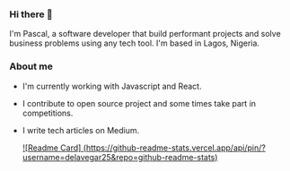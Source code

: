 ### Hi there 👋

I'm Pascal, a software developer that build performant projects and solve business problems using any tech tool. I'm based in Lagos, Nigeria.

### About me
- I'm currently working with Javascript and React.
  
- I contribute to open source project and some times take part in competitions.

- I write tech articles on Medium.

  [![Readme Card]
  (https://github-readme-stats.vercel.app/api/pin/?username=delavegar25&repo=github-readme-stats)](https://github.com/delavegar25/github-readme-stats)
  
